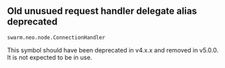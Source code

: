 ## Old unusued request handler delegate alias deprecated

`swarm.neo.node.ConnectionHandler`

This symbol should have been deprecated in v4.x.x and removed in v5.0.0. It is
not expected to be in use.

